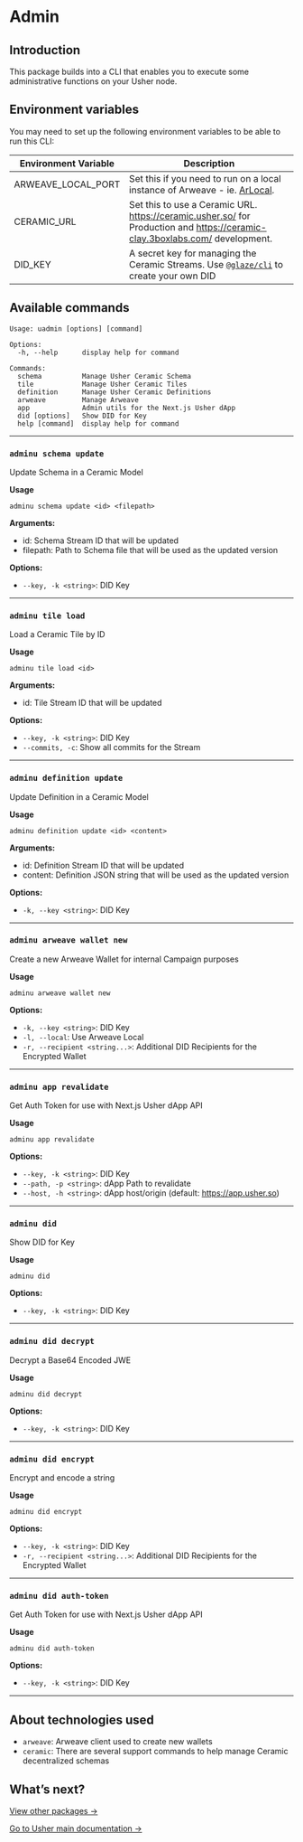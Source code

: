 # Admin

## Introduction

This package builds into a CLI that enables you to execute some administrative functions on your Usher node.

## Environment variables

You may need to set up the following environment variables to be able to run this CLI:

| Environment Variable | Description                                                                                                                                                |
| -------------------- | ---------------------------------------------------------------------------------------------------------------------------------------------------------- |
| ARWEAVE_LOCAL_PORT   | Set this if you need to run on a local instance of Arweave - ie. [ArLocal](https://github.com/textury/arlocal).                                            |
| CERAMIC_URL          | Set this to use a Ceramic URL. https://ceramic.usher.so/ for Production and https://ceramic-clay.3boxlabs.com/ development.                                |
| DID_KEY              | A secret key for managing the Ceramic Streams. Use [`@glaze/cli`](https://github.com/ceramicstudio/js-glaze/tree/main/packages/cli) to create your own DID |

## Available commands

```
Usage: uadmin [options] [command]

Options:
  -h, --help      display help for command

Commands:
  schema          Manage Usher Ceramic Schema
  tile            Manage Usher Ceramic Tiles
  definition      Manage Usher Ceramic Definitions
  arweave         Manage Arweave
  app             Admin utils for the Next.js Usher dApp
  did [options]   Show DID for Key
  help [command]  display help for command
```

---

### `adminu schema update`

Update Schema in a Ceramic Model

**Usage**

```
adminu schema update <id> <filepath>
```

**Arguments:**

- id: Schema Stream ID that will be updated
- filepath: Path to Schema file that will be used as the updated version

**Options:**

- `--key, -k <string>`: DID Key

---

### `adminu tile load`

Load a Ceramic Tile by ID

**Usage**

```
adminu tile load <id>
```

**Arguments:**

- id: Tile Stream ID that will be updated

**Options:**

- `--key, -k <string>`: DID Key
- `--commits, -c`: Show all commits for the Stream

---

### `adminu definition update`

Update Definition in a Ceramic Model

**Usage**

```
adminu definition update <id> <content>
```

**Arguments:**

- id: Definition Stream ID that will be updated
- content: Definition JSON string that will be used as the updated version

**Options:**

- `-k, --key <string>`: DID Key

---

### `adminu arweave wallet new`

Create a new Arweave Wallet for internal Campaign purposes

**Usage**

```
adminu arweave wallet new
```

**Options:**

- `-k, --key <string>`: DID Key
- `-l, --local`: Use Arweave Local
- `-r, --recipient <string...>`: Additional DID Recipients for the Encrypted Wallet

---

### `adminu app revalidate`

Get Auth Token for use with Next.js Usher dApp API

**Usage**

```
adminu app revalidate
```

**Options:**

- `--key, -k <string>`: DID Key
- `--path, -p <string>`: dApp Path to revalidate
- `--host, -h <string>`: dApp host/origin (default: https://app.usher.so)

---

### `adminu did`

Show DID for Key

**Usage**

```
adminu did
```

**Options:**

- `--key, -k <string>`: DID Key

---

### `adminu did decrypt`

Decrypt a Base64 Encoded JWE

**Usage**

```
adminu did decrypt
```

**Options:**

- `--key, -k <string>`: DID Key

---

### `adminu did encrypt`

Encrypt and encode a string

**Usage**

```
adminu did encrypt
```

**Options:**

- `--key, -k <string>`: DID Key
- `-r, --recipient <string...>`: Additional DID Recipients for the Encrypted Wallet

---

### `adminu did auth-token`

Get Auth Token for use with Next.js Usher dApp API

**Usage**

```
adminu did auth-token
```

**Options:**

- `--key, -k <string>`: DID Key

---

## About technologies used

- `arweave`: Arweave client used to create new wallets
- `ceramic`: There are several support commands to help manage Ceramic decentralized schemas

## What’s next?

[View other packages →](../)

[Go to Usher main documentation →](https://docs.usher.so/)

